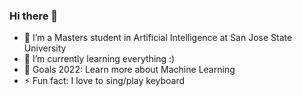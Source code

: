 ### Hi there 👋


- 🔭 I’m a Masters student in Artificial Intelligence at San Jose State University
- 🌱 I’m currently learning everything :)
- 🥅  Goals 2022: Learn more about Machine Learning
- ⚡ Fun fact: I love to sing/play keyboard 



